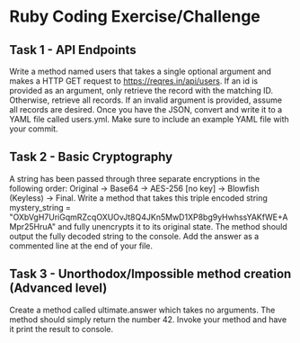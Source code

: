 # Ruby Coding Exercise/Challenge

## Task 1 - API Endpoints
Write a method named users that takes a single optional argument and makes a HTTP GET request to https://reqres.in/api/users. If an id is provided as an argument, only retrieve the record with the matching ID. Otherwise, retrieve all records. If an invalid argument is provided, assume all records are desired. Once you have the JSON, convert and write it to a YAML file called users.yml. Make sure to include an example YAML file with your commit.

## Task 2 - Basic Cryptography
A string has been passed through three separate encryptions in the following order: Original -> Base64 -> AES-256 [no key] -> Blowfish (Keyless) -> Final. Write a method that takes this triple encoded string mystery_string = "OXbVgH7UriGqmRZcqOXUOvJt8Q4JKn5MwD1XP8bg9yHwhssYAKfWE+AMpr25HruA" and fully unencrypts it to its original state. The method should output the fully decoded string to the console. Add the answer as a commented line at the end of your file.

## Task 3 - Unorthodox/Impossible method creation (Advanced level)
Create a method called ultimate.answer which takes no arguments. The method should simply return the number 42. Invoke your method and have it print the result to console.

